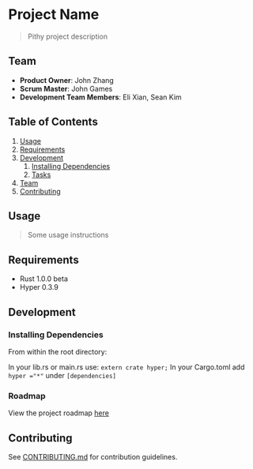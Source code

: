 # Project Name

> Pithy project description

## Team

  - __Product Owner__: John Zhang
  - __Scrum Master__: John Games
  - __Development Team Members__: Eli Xian, Sean Kim

## Table of Contents

1. [Usage](#Usage)
1. [Requirements](#requirements)
1. [Development](#development)
    1. [Installing Dependencies](#installing-dependencies)
    1. [Tasks](#tasks)
1. [Team](#team)
1. [Contributing](#contributing)

## Usage

> Some usage instructions

## Requirements

- Rust 1.0.0 beta
- Hyper 0.3.9

## Development

### Installing Dependencies

From within the root directory:

In your lib.rs or main.rs use: `extern crate hyper;`
In your Cargo.toml add `hyper ="*"` under `[dependencies]`

### Roadmap

View the project roadmap [here](https://github.com/Galvanization/Galvanize/issues)


## Contributing

See [CONTRIBUTING.md](CONTRIBUTING.md) for contribution guidelines.
